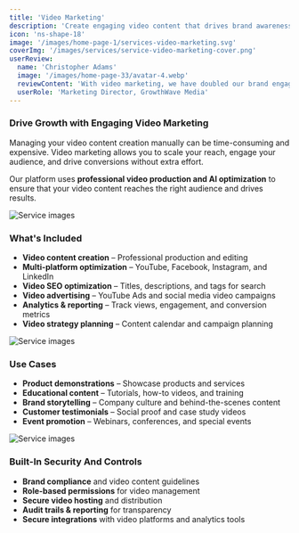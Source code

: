 ```yaml
---
title: 'Video Marketing'
description: 'Create engaging video content that drives brand awareness, engagement, and conversions across all digital platforms.'
icon: 'ns-shape-18'
image: '/images/home-page-1/services-video-marketing.svg'
coverImg: '/images/services/service-video-marketing-cover.png'
userReview:
  name: 'Christopher Adams'
  image: '/images/home-page-33/avatar-4.webp'
  reviewContent: 'With video marketing, we have doubled our brand engagement while cutting content creation time in half. It has become a vital part of our growth strategy.'
  userRole: 'Marketing Director, GrowthWave Media'
---
```


### Drive Growth with Engaging Video Marketing

Managing your video content creation manually can be time-consuming and expensive. Video marketing allows you to scale your reach, engage your audience, and drive conversions without extra effort.

Our platform uses **professional video production and AI optimization** to ensure that your video content reaches the right audience and drives results.

![Service images](/images/services/service-details-1.png)

### What's Included

- **Video content creation** – Professional production and editing
- **Multi-platform optimization** – YouTube, Facebook, Instagram, and LinkedIn
- **Video SEO optimization** – Titles, descriptions, and tags for search
- **Video advertising** – YouTube Ads and social media video campaigns
- **Analytics & reporting** – Track views, engagement, and conversion metrics
- **Video strategy planning** – Content calendar and campaign planning

![Service images](/images/services/service-details-2.png)

### Use Cases

- **Product demonstrations** – Showcase products and services
- **Educational content** – Tutorials, how-to videos, and training
- **Brand storytelling** – Company culture and behind-the-scenes content
- **Customer testimonials** – Social proof and case study videos
- **Event promotion** – Webinars, conferences, and special events

![Service images](/images/services/service-details-3.jpg)

### Built-In Security And Controls

- **Brand compliance** and video content guidelines
- **Role-based permissions** for video management
- **Secure video hosting** and distribution
- **Audit trails & reporting** for transparency
- **Secure integrations** with video platforms and analytics tools
